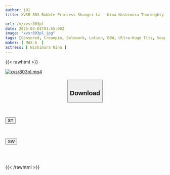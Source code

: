 ```yaml
---
author: j91
title: XVSR-803 Bubble Princess Shangri-La - Nina Nishimura Thoroughly And Thoroughly Washes The Customer's Sensitive Areas With Bubbles And Love

url: /v/xvsr803pl
date: 2025-03-01T01:55:00Z
image: "xvsr803pl.jpg"
tags: [Censored, Creampie, Solowork, Lotion, BBW, Ultra-Huge Tits, Soapland	]
maker: [ MAX-A  ]
actress: [ Nishimura Nina ]
---
```



{{< rawhtml >}}

<div class="video" data-videoid="zxdVJrgmXgue2p">
    <a href="javascript:;">
        <img src="/v/xvsr803pl/xvsr803pl.jpg" width="WIDTH" height="HEIGHT" alt="xvsr803pl.mp4" loading="lazy">
    </a>
</div>

<script type="text/javascript" src="https://j91.asia/asset/on-demand-st.js"></script>

<br>
  <link rel="stylesheet" href="https://j91.asia/asset/bs5.css">
  
  <center>
  <button class="btn btn-primary" type="button" data-bs-toggle="collapse" data-bs-target=".multi-collapse" aria-expanded="false" aria-controls="multiCollapseExample1 multiCollapseExample2"><h2>Download</h2></button></center>
</p>
<div class="row">
  <div class="col">
    <div class="collapse multi-collapse" id="multiCollapseExample1">
      <div class="card card-body">
	      	      <br>
<div class="buttons">  
<p><a href="/v/xvsr803pl/st.html" target="_blank"><button class="btn-hover color-3"><i class="fa fa-download"></i> ST</button></a></p></div>
    </div>
  </div>
</div>
  <div class="col">
    <div class="collapse multi-collapse" id="multiCollapseExample2">
      <div class="card card-body">
	      <br>
<div class="buttons">
<p><a href="/v/xvsr803pl/sw.html" target="_blank"><button class="btn-hover color-2"><i class="fa fa-download"></i> SW</button></a></p></div>
<br><br>
      </div>
    </div>
  </div>
</div>

{{< /rawhtml >}}